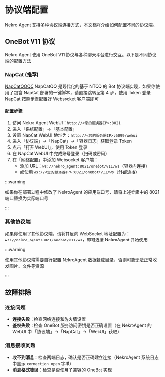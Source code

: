 # 协议端配置

Nekro Agent 支持多种协议端连接方式，本文档将介绍如何配置不同的协议端。

## OneBot V11 协议

Nekro Agent 使用 OneBot V11 协议与各种聊天平台进行交互。以下是不同协议端的配置方法：

### NapCat (推荐)

[NapCatQQQQ](https://github.com/NapNeko/NapCatQQ) NapCatQQ 是现代化的基于 NTQQ 的 Bot 协议端实现，如果你使用了包含 NapCat 部署的一键脚本，请直接跳转至第 4 步，使用 Token 登录 NapCat 按照步骤配置好 Websocket 客户端即可

#### 配置步骤

1. 访问 Nekro Agent WebUI：`http://<您的服务器IP>:8021`
2. 进入「系统配置」→「基本配置」
3. 设置 NapCat WebUI 地址为：`http://<您的服务器IP>:6099/webui`
4. 进入「协议端」→「NapCat」→「容器日志」获取登录 Token
5. 点击「打开 WebUI」，使用 Token 登录
6. 在 NapCat WebUI 中完成账号登录（扫码或密码）
7. 在「网络配置」中添加 Websocket 客户端：
   - 添加 URL：`ws://nekro_agent:8021/onebot/v11/ws`（容器内连接）
   - 或使用 `ws://<您的服务器IP>:8021/onebot/v11/ws`（外部连接）

:::warning

如果你在部署过程中修改了 NekroAgent 的应用端口号，请将上述步骤中的 8021 端口替换为实际端口号

:::

### 其他协议端

如果你使用了其他协议端，请将其反向 WebSocket 地址配置为：`ws://nekro_agent:8021/onebot/v11/ws`，即可连接 NekroAgent 开始使用

:::warning

使用其他协议端需要自行配置 NekroAgent 数据挂载目录，否则可能无法正常收发图片、文件等资源

:::

## 故障排除

### 连接问题

- **连接失败**：检查网络连接和防火墙设置
- **鉴权失败**：检查 OneBot 服务访问密钥是否正确设置（在 NekroAgent 的 WebUI 中 「协议端」→「NapCat」→「WebUI」获取）

### 消息接收问题

- **收不到消息**：检查两端日志，确认是否正确建立连接（NekroAgent 系统日志中显示 `connection open` 字样）
- **消息格式错误**：检查是否使用了兼容的 OneBot 实现
